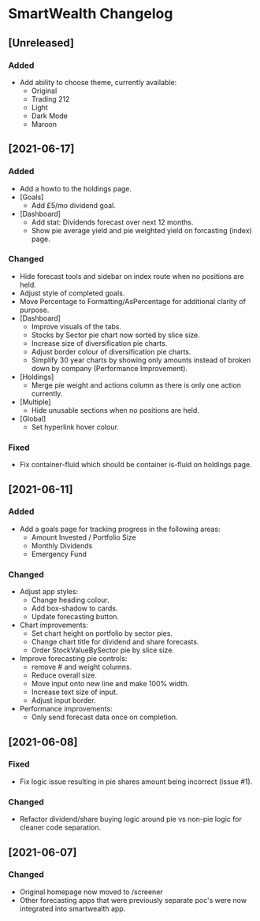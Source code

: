 # SmartWealth Changelog

## [Unreleased]

### Added

 - Add ability to choose theme, currently available:
   * Original
   * Trading 212
   * Light
   * Dark Mode
   * Maroon

## [2021-06-17]

### Added

 - Add a howto to the holdings page.
 - [Goals]
   * Add £5/mo dividend goal.
 - [Dashboard]
   * Add stat: Dividends forecast over next 12 months.
   * Show pie average yield and pie weighted yield on forcasting (index) page.

### Changed

 - Hide forecast tools and sidebar on index route when no positions are held.
 - Adjust style of completed goals.
 - Move Percentage to Formatting/AsPercentage for additional clarity of purpose.
 - [Dashboard]
   * Improve visuals of the tabs.
   * Stocks by Sector pie chart now sorted by slice size.
   * Increase size of diversification pie charts.
   * Adjust border colour of diversification pie charts.
   * Simplify 30 year charts by showing only amounts instead of broken down by company (Performance Improvement).
 - [Holdings]
   * Merge pie weight and actions column as there is only one action currently.
 - [Multiple]
   * Hide unusable sections when no positions are held.
 - [Global]
   * Set hyperlink hover colour.

### Fixed

 - Fix container-fluid which should be container is-fluid on holdings page.

## [2021-06-11]

### Added

 - Add a goals page for tracking progress in the following areas:
   * Amount Invested / Portfolio Size
   * Monthly Dividends
   * Emergency Fund

### Changed

 - Adjust app styles:
   * Change heading colour.
   * Add box-shadow to cards.
   * Update forecasting button.
 - Chart improvements:
   * Set chart height on portfolio by sector pies.
   * Change chart title for dividend and share forecasts.
   * Order StockValueBySector pie by slice size.
 - Improve forecasting pie controls:
   * remove # and weight columns.
   * Reduce overall size.
   * Move input onto new line and make 100% width.
   * Increase text size of input.
   * Adjust input border.
 - Performance improvements:
   * Only send forecast data once on completion.

## [2021-06-08]

### Fixed

 - Fix logic issue resulting in pie shares amount being incorrect (issue #1).

### Changed

 - Refactor dividend/share buying logic around pie vs non-pie logic for cleaner code separation.

## [2021-06-07]

### Changed

 - Original homepage now moved to /screener
 - Other forecasting apps that were previously separate poc's were now integrated into smartwealth app.
